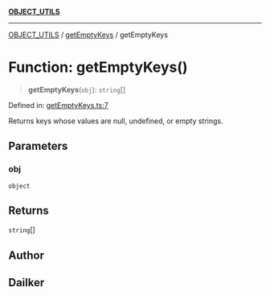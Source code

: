 [**OBJECT_UTILS**](../../README.md)

***

[OBJECT_UTILS](../../README.md) / [getEmptyKeys](../README.md) / getEmptyKeys

# Function: getEmptyKeys()

> **getEmptyKeys**(`obj`): `string`[]

Defined in: [getEmptyKeys.ts:7](https://github.com/dailker/everyutil/blob/b3489bb6f319079994023a8bfde262e0cfc42fe7/src/object/getEmptyKeys.ts#L7)

Returns keys whose values are null, undefined, or empty strings.

## Parameters

### obj

`object`

## Returns

`string`[]

## Author

## Dailker
